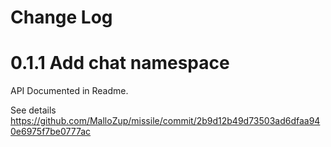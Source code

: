 # Change Log

# 0.1.1 Add chat namespace

API Documented in Readme.

See details
https://github.com/MalloZup/missile/commit/2b9d12b49d73503ad6dfaa940e6975f7be0777ac

